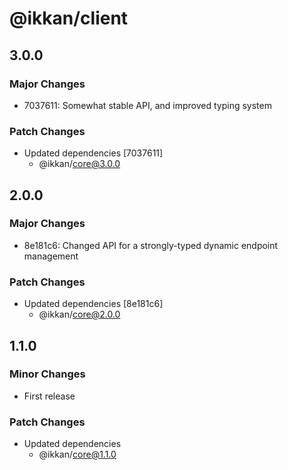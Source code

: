 # @ikkan/client

## 3.0.0

### Major Changes

- 7037611: Somewhat stable API, and improved typing system

### Patch Changes

- Updated dependencies [7037611]
  - @ikkan/core@3.0.0

## 2.0.0

### Major Changes

- 8e181c6: Changed API for a strongly-typed dynamic endpoint management

### Patch Changes

- Updated dependencies [8e181c6]
  - @ikkan/core@2.0.0

## 1.1.0

### Minor Changes

- First release

### Patch Changes

- Updated dependencies
  - @ikkan/core@1.1.0
